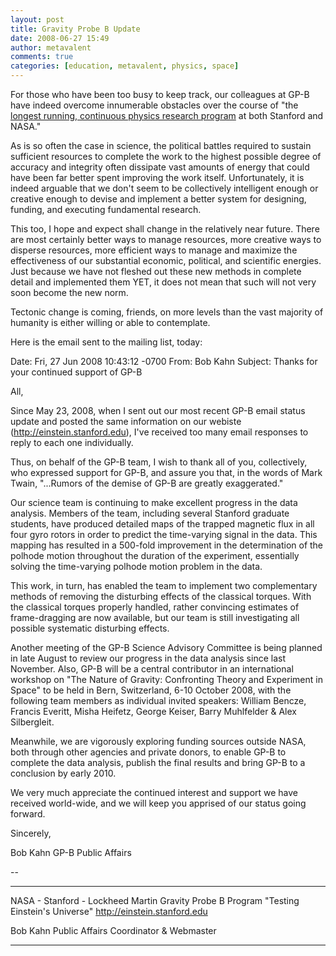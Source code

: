 ```yaml
---
layout: post
title: Gravity Probe B Update
date: 2008-06-27 15:49
author: metavalent
comments: true
categories: [education, metavalent, physics, space]
---
```

For those who have been too busy to keep track, our colleagues at GP-B have indeed overcome innumerable obstacles over the course of "the <a href="http://einstein.stanford.edu/RESOURCES/aboutus-index.html">longest running, continuous physics research program</a> at both Stanford and NASA."

As is so often the case in science, the political battles required to sustain sufficient resources to complete the work to the highest possible degree of accuracy and integrity often dissipate vast amounts of energy that could have been far better spent improving the work itself. Unfortunately, it is indeed arguable that we don't seem to be collectively intelligent enough or creative enough to devise and implement a better system for designing, funding, and executing fundamental research.

This too, I hope and expect shall change in the relatively near future. There are most certainly better ways to manage resources, more creative ways to disperse resources, more efficient ways to manage and maximize the effectiveness of our substantial economic, political, and scientific energies. Just because we have not fleshed out these new methods in complete detail and implemented them YET, it does not mean that such will not very soon become the new norm.

Tectonic change is coming, friends, on more levels than the vast majority of humanity is either willing or able to contemplate.

Here is the email sent to the mailing list, today:

Date: Fri, 27 Jun 2008 10:43:12 -0700
From: Bob Kahn
Subject: Thanks for your continued support of GP-B

All,

Since May 23, 2008, when I sent out our most recent GP-B email status update and posted the same information on our webiste (<a href="http://einstein.stanford.edu">http://einstein.stanford.edu</a>), I've received too many email responses to reply to each one individually.

Thus, on behalf of the GP-B team, I wish to thank all of you, collectively, who expressed support for GP-B, and assure you that, in the words of Mark Twain, "...Rumors of the demise of GP-B are greatly exaggerated."

Our science team is continuing to make excellent progress in the data analysis. Members of the team, including several Stanford graduate students, have produced detailed maps of the trapped magnetic flux in all four gyro rotors in order to predict the time-varying signal in the data. This mapping has resulted in a 500-fold improvement in the determination of the polhode motion throughout the duration of the experiment, essentially solving the time-varying polhode motion problem in the data.

This work, in turn, has enabled the team to implement two complementary methods of removing the disturbing effects of the classical torques. With the classical torques properly handled, rather convincing estimates of frame-dragging are now available, but our team is still investigating all possible systematic disturbing effects.

Another meeting of the GP-B Science Advisory Committee is being planned in late August to review our progress in the data analysis since last November. Also, GP-B will be a central contributor in an international workshop on "The Nature of Gravity: Confronting Theory and Experiment in Space"  to be held in Bern, Switzerland, 6-10 October 2008, with the following team members as individual invited speakers:  William Bencze, Francis Everitt, Misha Heifetz, George Keiser, Barry Muhlfelder &amp; Alex Silbergleit.

Meanwhile, we are vigorously exploring  funding sources outside NASA, both through other agencies and private donors, to enable GP-B to complete the data analysis, publish the final results and bring GP-B to a conclusion by early 2010.

We very much appreciate the continued interest and support we have received world-wide, and we will keep you apprised of our status going forward.

Sincerely,

Bob Kahn
GP-B Public Affairs

-- 
***************************************
NASA - Stanford - Lockheed Martin
   Gravity Probe B Program
"Testing Einstein's Universe"
 http://einstein.stanford.edu

Bob Kahn
Public Affairs Coordinator &amp; Webmaster
***************************************

